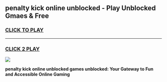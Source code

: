 
## penalty kick online unblocked - Play Unblocked Gmaes & Free
<h3>
<a href="https://news.freeplayer.one?title=penalty_kick_online_unblocked&ref=16F">CLICK TO PLAY</a></h3>
<hr>

<h3>
<a href="https://news.freeplayer.one?title=penalty_kick_online_unblocked&ref=16F">CLICK 2 PLAY</a>
  
</h3>

<a href="https://news.freeplayer.one?title=penalty_kick_online_unblocked&ref=16F/"><img src="https://clearcache.store/games.png"></a>


**penalty kick online unblocked games unblocked: Your Gateway to Fun and Accessible Online Gaming**

